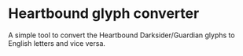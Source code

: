 # Heartbound glyph converter

A simple tool to convert the Heartbound Darksider/Guardian glyphs to English letters and vice versa.
